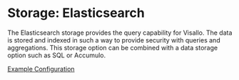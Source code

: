 # Storage: Elasticsearch

The Elasticsearch storage provides the query capability for Visallo. The data is stored and indexed in such a way to provide security with queries and aggregations. This storage option can be combined with a data storage option such as SQL or Accumulo.

[Example Configuration](https://github.com/v5analytics/visallo/blob/master/config/visallo-elasticsearch.properties)

